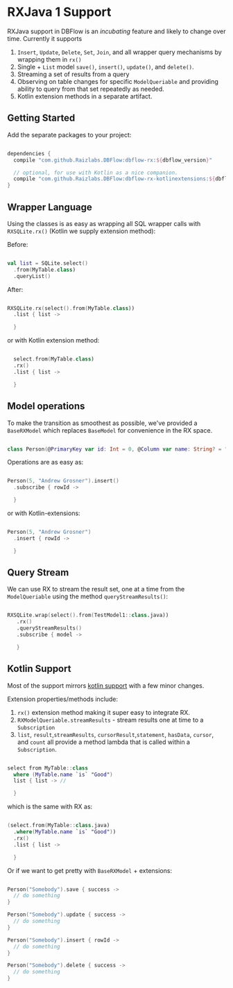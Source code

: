 # RXJava 1 Support

RXJava support in DBFlow is an _incubating_ feature and likely to change over time.
Currently it supports
  1. `Insert`, `Update`, `Delete`, `Set`, `Join`, and all wrapper query mechanisms by wrapping them in `rx()`
  2. Single + `List` model `save()`, `insert()`, `update()`, and `delete()`.
  3. Streaming a set of results from a query
  4. Observing on table changes for specific `ModelQueriable` and providing ability to query from that set repeatedly as needed.
  5. Kotlin extension methods in a separate artifact.

## Getting Started

Add the separate packages to your project:
```groovy

dependencies {
  compile "com.github.Raizlabs.DBFlow:dbflow-rx:${dbflow_version}"

  // optional, for use with Kotlin as a nice companion.
  compile "com.github.Raizlabs.DBFlow:dbflow-rx-kotlinextensions:${dbflow_version}"
}

```

## Wrapper Language
Using the classes is as easy as wrapping all SQL wrapper calls with `RXSQLite.rx()` (Kotlin we supply extension method):

Before:
```kotlin

val list = SQLite.select()
  .from(MyTable.class)
  .queryList()

```

After:

```kotlin

RXSQLite.rx(select().from(MyTable.class))
  .list { list ->

  }

```

or with Kotlin extension method:
```kotlin

  select.from(MyTable.class)
  .rx()
  .list { list ->

  }

```

## Model operations
To make the transition as smoothest as possible, we've provided a `BaseRXModel` which replaces `BaseModel` for convenience in the RX space.

```kotlin

class Person(@PrimaryKey var id: Int = 0, @Column var name: String? = "") : BaseRXModel

```

Operations are as easy as:
```kotlin

Person(5, "Andrew Grosner").insert()
  .subscribe { rowId ->

  }

```

or with Kotlin-extensions:
```kotlin

Person(5, "Andrew Grosner")
  .insert { rowId ->

  }

```

## Query Stream

We can use RX to stream the result set, one at a time from the `ModelQueriable` using
the method `queryStreamResults()`:

```kotlin

RXSQLite.wrap(select().from(TestModel1::class.java))
   .rx()
   .queryStreamResults()
   .subscribe { model ->

   }

```

## Kotlin Support

Most of the support mirrors [kotlin support](/usage2/KotlinSupport.md) with a few
minor changes.

Extension properties/methods include:
  1. `rx()` extension method making it super easy to integrate RX.
  2. `RXModelQueriable.streamResults`  - stream results one at time to a `Subscription`
  3.  `list`, `result`,`streamResults`, `cursorResult`,`statement`, `hasData`, `cursor`, and `count` all provide a method lambda that is called within a `Subscription`.

```kotlin

select from MyTable::class
  where (MyTable.name `is` "Good")
  list { list -> //

  }

```

which is the same with RX as:

```kotlin

(select.from(MyTable::class.java)
  .where(MyTable.name `is` "Good"))
  .rx()
  .list { list ->

  }

```


Or if we want to get pretty with `BaseRXModel` + extensions:

```kotlin

Person("Somebody").save { success ->
  // do something
}

Person("Somebody").update { success ->
  // do something
}

Person("Somebody").insert { rowId ->
  // do something
}

Person("Somebody").delete { success ->
  // do something
}

```
